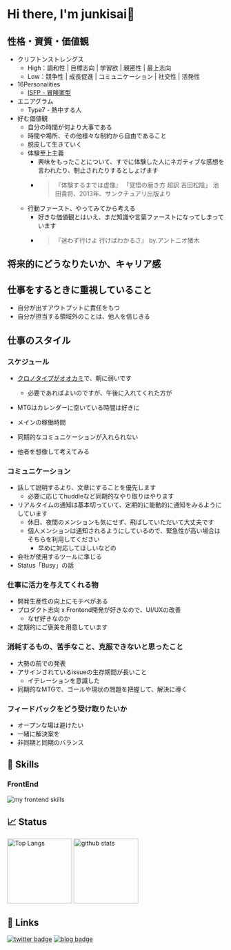 # Hi there, I'm junkisai🐶

## 性格・資質・価値観

- クリフトンストレングス
  - High：調和性 | 目標志向 | 学習欲 | 親密性 | 最上志向
  - Low：競争性 | 成長促進 | コミュニケーション | 社交性 | 活発性
- 16Personalities
  - [ISFP - 冒険家型](https://www.16personalities.com/ja/isfp%E5%9E%8B%E3%81%AE%E6%80%A7%E6%A0%BC)
- エニアグラム
  - Type7 - 熱中する人
- 好む価値観
  - 自分の時間が何より大事である
  - 時間や場所、その他様々な制約から自由であること
  - 脱皮して生きていく
  - 体験至上主義
    - 興味をもったことについて、すでに体験した人にネガティブな感想を言われたり、制止されたりするとしょげます
    - > 『体験するまでは虚像』 「覚悟の磨き方 超訳 吉田松陰」 池田貴将、2013年、サンクチュアリ出版より
  - 行動ファースト、やってみてから考える
    - 好きな価値観とはいえ、まだ知識や言葉ファーストになってしまっています
    - > 『迷わず行けよ 行けばわかるさ』 by.アントニオ猪木

## 将来的にどうなりたいか、キャリア感



## 仕事をするときに重視していること

- 自分が出すアウトプットに責任をもつ
- 自分が担当する領域外のことは、他人を信じきる

## 仕事のスタイル

### スケジュール

- [クロノタイプがオオカミ](https://sleepopolis.com/education/wolf-chronotype/)で、朝に弱いです
  - 必要であればよいのですが、午後に入れてくれた方が
- MTGはカレンダーに空いている時間は好きに
- メインの稼働時間
- 同期的なコミュニケーションが入れられない

- 他者を想像して考えてみる

### コミュニケーション

- 話して説明するより、文章にすることを優先します
  - 必要に応じてhuddleなど同期的なやり取りはやります
- リアルタイムの通知は基本切っていて、定期的に能動的に通知をみるようにしています
  - 休日、夜間のメンションも気にせず、飛ばしていただいて大丈夫です
  - 個人メンションは通知されるようにしているので、緊急性が高い場合はそちらを利用してください
    - 早めに対応してほしいなどの
- 会社が使用するツールに準じる
- Status「Busy」の話

### 仕事に活力を与えてくれる物

- 開発生産性の向上にモチベがある
- プロダクト志向 x Frontend開発が好きなので、UI/UXの改善
  - なぜ好きなのか
- 定期的にご褒美を用意しています

### 消耗するもの、苦手なこと、克服できないと思ったこと

- 大勢の前での発表
- アサインされているissueの生存期間が長いこと
  - イテレーションを意識した
- 同期的なMTGで、ゴールや現状の問題を把握して、解決に導く

### フィードバックをどう受け取りたいか

- オープンな場は避けたい
- 一緒に解決案を
- 非同期と同期のバランス

## 🌱 Skills

### FrontEnd

<img alt="my frontend skills" src="https://skillicons.dev/icons?i=html,css,js,ts,react,next" />

## 📈 Status

<p align="left"> 
  <img alt="Top Langs" height="150px" src="https://github-readme-stats.vercel.app/api/top-langs/?username=junkisai&layout=compact&show_icons=true" />
  <img alt="github stats" height="150px" src="https://github-readme-stats.vercel.app/api?username=junkisai" />
</p>

## 🔗 Links

[![twitter badge](https://img.shields.io/badge/twitter-junkisai-1da1f2?style=flat-square&logo=twitter)](https://twitter.com/junkisai) 
[![blog badge](https://img.shields.io/badge/homepage-junkisaito.com-1f425f?style=flat-square)](https://junkisaito.com)
